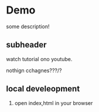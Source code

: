 # Demo

some description!

## subheader

watch tutorial ono youtube. 

nothign cchagnes???/?

## local develeopment

1. open index,html in your browser
